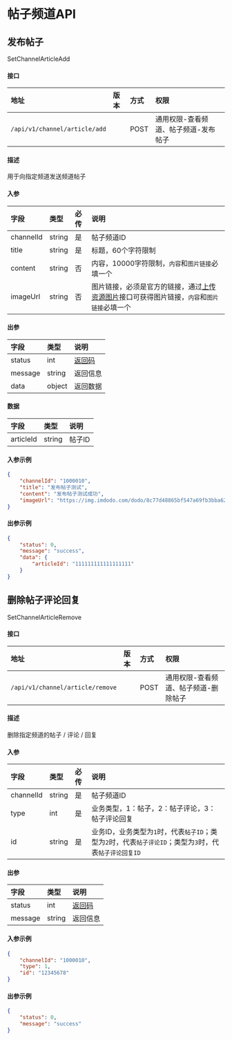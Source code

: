 # 帖子频道API

## 发布帖子

SetChannelArticleAdd

#### 接口

|地址|版本|方式|权限|
|:-----|:---------------|:-----|:---------------|
|`/api/v1/channel/article/add`|<Badge type="warning" text="v1" vertical="middle" />|POST|通用权限-查看频道、帖子频道-发布帖子|

#### 描述

用于向指定频道发送频道帖子

#### 入参

|字段|类型|必传|说明|
|:---------------|:-----|:-----|:---------------|
|channelId|string|是|帖子频道ID|
|title|string|是|标题，60个字符限制|
|content|string|否|内容，10000字符限制，`内容`和`图片链接`必填一个|
|imageUrl|string|否|图片链接，必须是官方的链接，通过[上传资源图片](./resource.md#上传资源图片)接口可获得图片链接，`内容`和`图片链接`必填一个|

#### 出参

|字段|类型|说明|
|:---------------|:-----|:---------------|
|status|int|[返回码](../start/status.md)|
|message|string|返回信息|
|data|object|返回数据|

#### 数据

|字段|类型|说明|
|:---------------|:-----|:---------------|
|articleId|string|帖子ID|

#### 入参示例

```json
{
    "channelId": "1000010",
    "title": "发布帖子测试",
    "content": "发布帖子测试成功",
    "imageUrl": "https://img.imdodo.com/dodo/8c77d48865bf547a69fb3bba6228760c.png"
}
```

#### 出参示例
 
```json
{
    "status": 0,
    "message": "success",
    "data": {
        "articleId": "111111111111111111"
    }
}
```


## 删除帖子评论回复

SetChannelArticleRemove

#### 接口

|地址|版本|方式|权限|
|:-----|:---------------|:-----|:---------------|
|`/api/v1/channel/article/remove`|<Badge type="warning" text="v1" vertical="middle" />|POST|通用权限-查看频道、帖子频道-删除帖子|

#### 描述

删除指定频道的帖子 / 评论 / 回复

#### 入参

|字段|类型|必传|说明|
|:---------------|:-----|:-----|:---------------|
|channelId|string|是|帖子频道ID|
|type|int|是|业务类型，1：帖子，2：帖子评论，3：帖子评论回复|
|id|string|是|业务ID，业务类型为`1`时，代表`帖子ID`；类型为`2`时，代表`帖子评论ID`；类型为`3`时，代表`帖子评论回复ID`|

#### 出参

|字段|类型|说明|
|:---------------|:-----|:---------------|
|status|int|[返回码](../start/status.md)|
|message|string|返回信息|

#### 入参示例

```json
{
    "channelId": "1000010",
    "type": 1,
    "id": "12345678"
}
```

#### 出参示例
 
```json
{
    "status": 0,
    "message": "success"
}
```